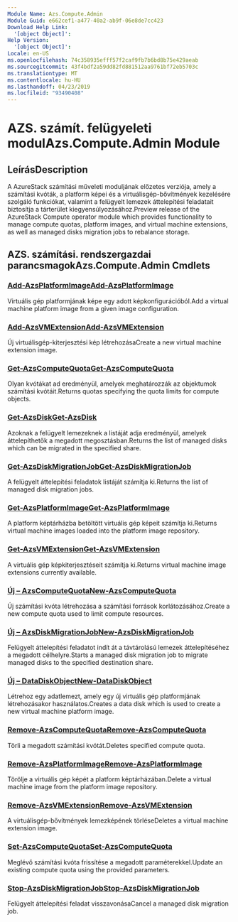 ```yaml
---
Module Name: Azs.Compute.Admin
Module Guid: e662cef1-a477-40a2-ab9f-06e8de7cc423
Download Help Link:
  '[object Object]': 
Help Version:
  '[object Object]': 
Locale: en-US
ms.openlocfilehash: 74c358935efff57f2caf9fb7b6bd8b75e429aeab
ms.sourcegitcommit: 43f4bdf2a59dd82fd881512aa9761bf72eb5703c
ms.translationtype: MT
ms.contentlocale: hu-HU
ms.lasthandoff: 04/23/2019
ms.locfileid: "93490408"
---
```

# <span data-ttu-id="fb5f8-101">AZS. számít. felügyeleti modul</span><span class="sxs-lookup"><span data-stu-id="fb5f8-101">Azs.Compute.Admin Module</span></span>
## <span data-ttu-id="fb5f8-102">Leírás</span><span class="sxs-lookup"><span data-stu-id="fb5f8-102">Description</span></span>
<span data-ttu-id="fb5f8-103">A AzureStack számítási műveleti moduljának előzetes verziója, amely a számítási kvóták, a platform képei és a virtuálisgép-bővítmények kezelésére szolgáló funkciókat, valamint a felügyelt lemezek áttelepítési feladatait biztosítja a tárterület kiegyensúlyozásához.</span><span class="sxs-lookup"><span data-stu-id="fb5f8-103">Preview release of the AzureStack Compute operator module which provides functionality to manage compute quotas, platform images, and virtual machine extensions, as well as managed disks migration jobs to rebalance storage.</span></span>

## <span data-ttu-id="fb5f8-104">AZS. számítási. rendszergazdai parancsmagok</span><span class="sxs-lookup"><span data-stu-id="fb5f8-104">Azs.Compute.Admin Cmdlets</span></span>
### [<span data-ttu-id="fb5f8-105">Add-AzsPlatformImage</span><span class="sxs-lookup"><span data-stu-id="fb5f8-105">Add-AzsPlatformImage</span></span>](Add-AzsPlatformImage.md)
<span data-ttu-id="fb5f8-106">Virtuális gép platformjának képe egy adott képkonfigurációból.</span><span class="sxs-lookup"><span data-stu-id="fb5f8-106">Add a virtual machine platform image from a given image configuration.</span></span>

### [<span data-ttu-id="fb5f8-107">Add-AzsVMExtension</span><span class="sxs-lookup"><span data-stu-id="fb5f8-107">Add-AzsVMExtension</span></span>](Add-AzsVMExtension.md)
<span data-ttu-id="fb5f8-108">Új virtuálisgép-kiterjesztési kép létrehozása</span><span class="sxs-lookup"><span data-stu-id="fb5f8-108">Create a new virtual machine extension image.</span></span>

### [<span data-ttu-id="fb5f8-109">Get-AzsComputeQuota</span><span class="sxs-lookup"><span data-stu-id="fb5f8-109">Get-AzsComputeQuota</span></span>](Get-AzsComputeQuota.md)
<span data-ttu-id="fb5f8-110">Olyan kvótákat ad eredményül, amelyek meghatározzák az objektumok számítási kvótáit.</span><span class="sxs-lookup"><span data-stu-id="fb5f8-110">Returns quotas specifying the quota limits for compute objects.</span></span>

### [<span data-ttu-id="fb5f8-111">Get-AzsDisk</span><span class="sxs-lookup"><span data-stu-id="fb5f8-111">Get-AzsDisk</span></span>](Get-AzsDisk.md)
<span data-ttu-id="fb5f8-112">Azoknak a felügyelt lemezeknek a listáját adja eredményül, amelyek áttelepíthetők a megadott megosztásban.</span><span class="sxs-lookup"><span data-stu-id="fb5f8-112">Returns the list of managed disks which can be migrated in the specified share.</span></span>

### [<span data-ttu-id="fb5f8-113">Get-AzsDiskMigrationJob</span><span class="sxs-lookup"><span data-stu-id="fb5f8-113">Get-AzsDiskMigrationJob</span></span>](Get-AzsDiskMigrationJob.md)
<span data-ttu-id="fb5f8-114">A felügyelt áttelepítési feladatok listáját számítja ki.</span><span class="sxs-lookup"><span data-stu-id="fb5f8-114">Returns the list of managed disk migration jobs.</span></span>

### [<span data-ttu-id="fb5f8-115">Get-AzsPlatformImage</span><span class="sxs-lookup"><span data-stu-id="fb5f8-115">Get-AzsPlatformImage</span></span>](Get-AzsPlatformImage.md)
<span data-ttu-id="fb5f8-116">A platform képtárházba betöltött virtuális gép képeit számítja ki.</span><span class="sxs-lookup"><span data-stu-id="fb5f8-116">Returns virtual machine images loaded into the platform image repository.</span></span>

### [<span data-ttu-id="fb5f8-117">Get-AzsVMExtension</span><span class="sxs-lookup"><span data-stu-id="fb5f8-117">Get-AzsVMExtension</span></span>](Get-AzsVMExtension.md)
<span data-ttu-id="fb5f8-118">A virtuális gép képkiterjesztéseit számítja ki.</span><span class="sxs-lookup"><span data-stu-id="fb5f8-118">Returns virtual machine image extensions currently available.</span></span>

### [<span data-ttu-id="fb5f8-119">Új – AzsComputeQuota</span><span class="sxs-lookup"><span data-stu-id="fb5f8-119">New-AzsComputeQuota</span></span>](New-AzsComputeQuota.md)
<span data-ttu-id="fb5f8-120">Új számítási kvóta létrehozása a számítási források korlátozásához.</span><span class="sxs-lookup"><span data-stu-id="fb5f8-120">Create a new compute quota used to limit compute resources.</span></span>

### [<span data-ttu-id="fb5f8-121">Új – AzsDiskMigrationJob</span><span class="sxs-lookup"><span data-stu-id="fb5f8-121">New-AzsDiskMigrationJob</span></span>](New-AzsDiskMigrationJob.md)
<span data-ttu-id="fb5f8-122">Felügyelt áttelepítési feladatot indít át a távtárolású lemezek áttelepítéséhez a megadott célhelyre.</span><span class="sxs-lookup"><span data-stu-id="fb5f8-122">Starts a managed disk migration job to migrate managed disks to the specified destination share.</span></span>

### [<span data-ttu-id="fb5f8-123">Új – DataDiskObject</span><span class="sxs-lookup"><span data-stu-id="fb5f8-123">New-DataDiskObject</span></span>](New-DataDiskObject.md)
<span data-ttu-id="fb5f8-124">Létrehoz egy adatlemezt, amely egy új virtuális gép platformjának létrehozásakor használatos.</span><span class="sxs-lookup"><span data-stu-id="fb5f8-124">Creates a data disk which is used to create a new virtual machine platform image.</span></span>

### [<span data-ttu-id="fb5f8-125">Remove-AzsComputeQuota</span><span class="sxs-lookup"><span data-stu-id="fb5f8-125">Remove-AzsComputeQuota</span></span>](Remove-AzsComputeQuota.md)
<span data-ttu-id="fb5f8-126">Törli a megadott számítási kvótát.</span><span class="sxs-lookup"><span data-stu-id="fb5f8-126">Deletes specified compute quota.</span></span>

### [<span data-ttu-id="fb5f8-127">Remove-AzsPlatformImage</span><span class="sxs-lookup"><span data-stu-id="fb5f8-127">Remove-AzsPlatformImage</span></span>](Remove-AzsPlatformImage.md)
<span data-ttu-id="fb5f8-128">Törölje a virtuális gép képét a platform képtárházában.</span><span class="sxs-lookup"><span data-stu-id="fb5f8-128">Delete a virtual machine image from the platform image repository.</span></span>

### [<span data-ttu-id="fb5f8-129">Remove-AzsVMExtension</span><span class="sxs-lookup"><span data-stu-id="fb5f8-129">Remove-AzsVMExtension</span></span>](Remove-AzsVMExtension.md)
<span data-ttu-id="fb5f8-130">A virtuálisgép-bővítmények lemezképének törlése</span><span class="sxs-lookup"><span data-stu-id="fb5f8-130">Deletes a virtual machine extension image.</span></span>

### [<span data-ttu-id="fb5f8-131">Set-AzsComputeQuota</span><span class="sxs-lookup"><span data-stu-id="fb5f8-131">Set-AzsComputeQuota</span></span>](Set-AzsComputeQuota.md)
<span data-ttu-id="fb5f8-132">Meglévő számítási kvóta frissítése a megadott paraméterekkel.</span><span class="sxs-lookup"><span data-stu-id="fb5f8-132">Update an existing compute quota using the provided parameters.</span></span>

### [<span data-ttu-id="fb5f8-133">Stop-AzsDiskMigrationJob</span><span class="sxs-lookup"><span data-stu-id="fb5f8-133">Stop-AzsDiskMigrationJob</span></span>](Stop-AzsDiskMigrationJob.md)
<span data-ttu-id="fb5f8-134">Felügyelt áttelepítési feladat visszavonása</span><span class="sxs-lookup"><span data-stu-id="fb5f8-134">Cancel a managed disk migration job.</span></span>

